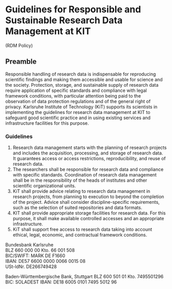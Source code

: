 # Guidelines for Responsible and Sustainable Research Data Management at KIT  

(RDM Policy)  

## Preamble  

Responsible handling of research data is indispensable for reproducing scientific findings and making them accessible and usable for science and the society. Protection, storage, and sustainable supply of research data require application of specific standards and compliance with legal framework conditions, with particular attention being paid to the observation of data protection regulations and of the general right of privacy. Karlsruhe Institute of Technology (KiT) supports its scientists in implementing the guidelines for research data management at KIT to safeguard good scientific practice and in using existing services and infrastructure facilities for this purpose.  

### Guidelines  

1. Research data management starts with the planning of research projects and includes the acquisition, processing, and storage of research data. It guarantees access or access restrictions, reproducibility, and reuse of research data.   
2. The researchers shall be responsible for research data and compliance with specific standards. Coordination of research data management shall be in the responsibility of the heads of institutes and other scientific organizational units.   
3. KiT shall provide advice relating to research data management in research projects, from planning to execution to beyond the completion of the project. Advice shall consider discipline-specific requirements, such as the selection of suited repositories and data formats.   
4. KIT shall provide appropriate storage facilities for research data. For this purpose, it shall make available controlled accesses and an appropriate infrastructure.   
5. KiT shall support free access to research data taking into account ethical, legal, economic, and contractual framework conditions.  

Bundesbank Karlsruhe   
BLZ 660 000 00  Kto. 66 001 508   
BIC/SWIFT: MARK DE F1660   
IBAN: DE57 6600 0000 0066 0015 08   
USt-ldNr. DE266749428  

Baden-Württembergische Bank, Stuttgart BLZ 600 501 01  Kto. 7495501296 BIC: SOLADEST IBAN: DE18 6005 0101 7495 5012 96  